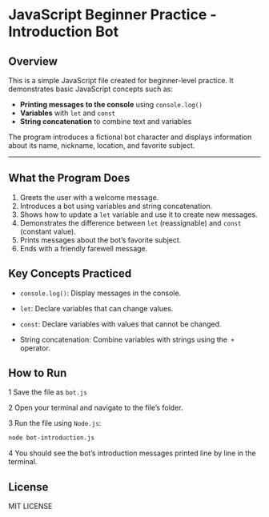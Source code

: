 # JavaScript Beginner Practice - Introduction Bot

## Overview
This is a simple JavaScript file created for beginner-level practice. It demonstrates basic JavaScript concepts such as:

- **Printing messages to the console** using `console.log()`
- **Variables** with `let` and `const`
- **String concatenation** to combine text and variables

The program introduces a fictional bot character and displays information about its name, nickname, location, and favorite subject.

---

## What the Program Does
1. Greets the user with a welcome message.
2. Introduces a bot using variables and string concatenation.
3. Shows how to update a `let` variable and use it to create new messages.
4. Demonstrates the difference between `let` (reassignable) and `const` (constant value).
5. Prints messages about the bot’s favorite subject.
6. Ends with a friendly farewell message.

## Key Concepts Practiced
- `console.log()`: Display messages in the console.

- `let`: Declare variables that can change values.

- `const`: Declare variables with values that cannot be changed.

- String concatenation: Combine variables with strings using the` +` operator.

## How to Run
1 Save the file as `bot.js`

2 Open your terminal and navigate to the file’s folder.

3 Run the file using `Node.js`:

```bash 
node bot-introduction.js
```


4 You should see the bot’s introduction messages printed line by line in the terminal.

## License
MIT LICENSE